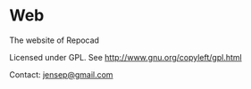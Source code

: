 Web
===

The website of Repocad

Licensed under GPL. See http://www.gnu.org/copyleft/gpl.html

Contact: jensep@gmail.com
